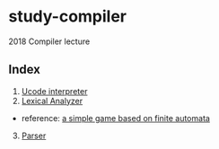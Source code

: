 # study-compiler

2018 Compiler lecture

## Index

1. [Ucode interpreter](https://github.com/KeonHeeLee/study-compiler/blob/master/ucodei/Ucode_Interpreter.cpp)
2. [Lexical Analyzer](https://github.com/KeonHeeLee/study-compiler/tree/master/lexical-analyzer)
  - reference: [a simple game based on finite automata](https://github.com/KeonHeeLee/simple-pocket-mon-game)
3. [Parser](https://github.com/KeonHeeLee/study-compiler/tree/master/parser)
